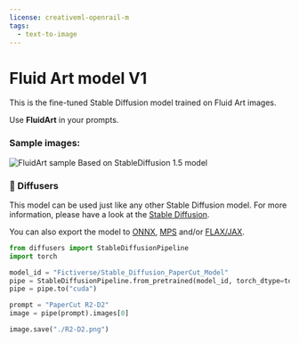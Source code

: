 ```yaml
---
license: creativeml-openrail-m
tags:
  - text-to-image
---
```

# Fluid Art model V1
This is the fine-tuned Stable Diffusion model trained on Fluid Art images.

Use **FluidArt** in your prompts.

### Sample images:
![FluidArt sample](https://s3.amazonaws.com/moonup/production/uploads/1667898583757-635749860725c2f190a76e88.jpeg)
Based on StableDiffusion 1.5 model

### 🧨 Diffusers

This model can be used just like any other Stable Diffusion model. For more information,
please have a look at the [Stable Diffusion](https://huggingface.co/docs/diffusers/api/pipelines/stable_diffusion).

You can also export the model to [ONNX](https://huggingface.co/docs/diffusers/optimization/onnx), [MPS](https://huggingface.co/docs/diffusers/optimization/mps) and/or [FLAX/JAX]().

```python
from diffusers import StableDiffusionPipeline
import torch

model_id = "Fictiverse/Stable_Diffusion_PaperCut_Model"
pipe = StableDiffusionPipeline.from_pretrained(model_id, torch_dtype=torch.float16)
pipe = pipe.to("cuda")

prompt = "PaperCut R2-D2"
image = pipe(prompt).images[0]

image.save("./R2-D2.png")
```